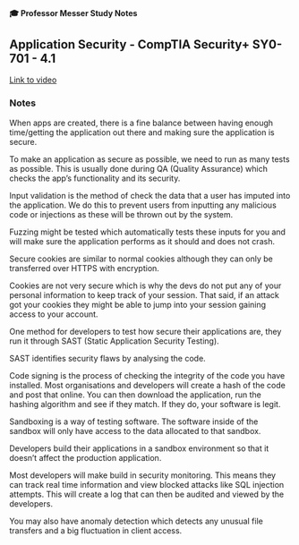 #### 🎓 Professor Messer Study Notes

##  Application Security - CompTIA Security+ SY0-701 - 4.1

[Link to video](https://youtu.be/fFvXy3WkLpA?si=S6Dk94T7BC4fWiQM)

### Notes

When apps are created, there is a fine balance between having enough time/getting the application out there and making sure the application is secure.

To make an application as secure as possible, we need to run as many tests as possible. This is usually done during QA (Quality Assurance) which checks the app’s functionality and its security.

Input validation is the method of check the data that a user has imputed into the application. We do this to prevent users from inputting any malicious code or injections as these will be thrown out by the system. 

Fuzzing might be tested which automatically tests these inputs for you and will make sure the application performs as it should and does not crash.

Secure cookies are similar to normal cookies although they can only be transferred over HTTPS with encryption. 

Cookies are not very secure which is why the devs do not put any of your personal information to keep track of your session. That said, if an attack got your cookies they might be able to jump into your session gaining access to your account.

One method for developers to test how secure their applications are, they run it through SAST (Static Application Security Testing).

SAST identifies security flaws by analysing the code.

Code signing is the process of checking the integrity of the code you have installed. Most organisations and developers will create a hash of the code and post that online. You can then download the application, run the hashing algorithm and see if they match. If they do, your software is legit. 

Sandboxing is a way of testing software. The software inside of the sandbox will only have access to the data allocated to that sandbox.

Developers build their applications in a sandbox environment so that it doesn’t affect the production application.

Most developers will make build in security monitoring. This means they can track real time information and view blocked attacks like SQL injection attempts. This will create a log that can then be audited and viewed by the developers.

You may also have anomaly detection which detects any unusual file transfers and a big fluctuation in client access.

